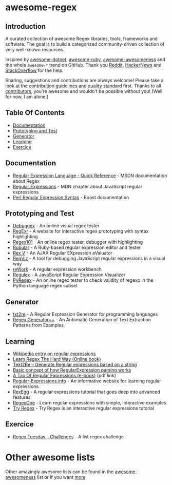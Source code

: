# awesome-regex

## Introduction

A curated collection of awesome Regex libraries, tools, frameworks and software. The goal is to build a categorized community-driven collection of very well-known resources.

Inspired by [awesome-dotnet](https://github.com/quozd/awesome-dotnet), [awesome-ruby](https://github.com/markets/awesome-ruby), [awesome-awesomeness](https://github.com/bayandin/awesome-awesomeness) and the whole `awesome-*` trend on GitHub. Thank you [Reddit](http://www.reddit.com/r/regex), [HackerNews](https://news.ycombinator.com/item?id=9581225) and [StackOverflow](http://stackoverflow.com/tags/regex/info) for the help.

Sharing, suggestions and contributions are always welcome! Please take a look at the [contribution guidelines and quality standard](https://github.com/aloisdg/awesome-regex/blob/master/CONTRIBUTING.md) first. Thanks to all [contributors](https://github.com/aloisdg/awesome-regex/graphs/contributors), you're awesome and wouldn't be possible without you! (Well for now, I am alone.)

## Table Of Contents

- [Documentation][toc0]
- [Prototyping and Test][toc1]
- [Generator][toc2]
- [Learning][toc3]
- [Exercice][toc4]

[toc0]: #documentation
[toc1]: #prototyping-and-test
[toc2]: #generator
[toc3]: #learning
[toc4]: #exercice

## Documentation

- [Regular Expression Language - Quick Reference](https://msdn.microsoft.com/en-us/library/az24scfc(v=vs.110).aspx) - MSDN documentation about Regex
- [Regular Expressions](https://developer.mozilla.org/en-US/docs/Web/JavaScript/Guide/Regular_Expressions) - MDN chapter about JavaScript regular expressions
- [Perl Regular Expression Syntax](http://www.boost.org/doc/libs/1_43_0/libs/regex/doc/html/boost_regex/syntax/perl_syntax.html) - Boost documentation

## Prototyping and Test

- [Debuggex](https://www.debuggex.com/) - An online visual regex tester
- [RegExr](http://regexr.com/) - A website for interactive regex prototyping with syntax highlighting
- [Regex101](https://regex101.com/) - An online regex tester, debugger with highlighting
- [Rubular](http://rubular.com/) - A Ruby-based regular expression editor and tester
- [Rex V](http://www.rexv.org/) - An AJAX Regular EXpression eValuator
- [RegViz](http://regviz.org/) - A tool for debugging JavaScript regular expressions in a visual way
- [reWork](http://osteele.com/tools/rework/) - A regular expression workbench
- [Regulex](https://jex.im/regulex) - A JavaScript Regular Expression Visualizer
- [PyRegex](http://www.pyregex.com/) - An online regex tester to check validity of regexp in the Python language regex subset

## Generator

- [txt2re](http://www.txt2re.com/index.php3) - A Regular Expression Generator for programming languages
- [Regex Generator++](http://regex.inginf.units.it) - An Automatic Generation of Text Extraction Patterns from Examples


## Learning

- [Wikipedia entry on regular expressions][d0]
- [Learn Regex The Hard Way (Online book)][d1]
- [Text2Re – Generate Regular expressions based on a string][d2]
- [Basic concept of how RegularExpression parsing works][d3]
- [A Tao Of Regular Expressions (e-book)][d4] (pdf link)
- [Regular-Expressions.info][d5] - An informative website for learning regular expressions
- [RexEgg][d6] - A regular expressions tutorial that goes deep into advanced features
- [RegexOne][d7] - Learn regular expressions with simple, interactive examples
- [Try Regex][d8] - Try Regex is an interactive regular expressions tutorial

[d0]: http://en.wikipedia.org/wiki/Regular_expression 
[d1]: http://regex.learncodethehardway.org/book/
[d2]: http://txt2re.com/
[d3]: http://swtch.com/~rsc/regexp/regexp1.html
[d4]: http://www.cs.colorado.edu/~schenkc/UNIX_Regular_Expressions.pdf
[d5]: http://www.regular-expressions.info/
[d6]: http://www.rexegg.com/
[d7]: http://regexone.com/
[d8]: http://tryregex.com/

## Exercice

* [Regex Tuesday - Challenges](https://github.com/callumacrae/regex-tuesday) - A list regex challenge

# Other awesome lists

Other amazingly awesome lists can be found in the [awesome-awesomeness](https://github.com/bayandin/awesome-awesomeness) list or if you want [more](https://github.com/jnv/lists).

